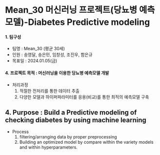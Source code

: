 # Mean_30 머신러닝 프로젝트(당뇨병 예측모델)-Diabetes Predictive modeling

#### 1. 팀구성
* 팀명 : Mean_30 (평균 30세)
* 인원 : 송영달, 송은민, 임창성, 조진우, 함은규
* 목표일 : 2024.01.05(금)

#### 4. 프로젝트 목적 : 머신러닝을 이용한 당뇨병 예측모델 개발
* 처리과정
  1) 적절한 전처리를 통한 데이터 추출
  2) 다양한 모델과 하이퍼파라미터를 응용(비교)를 통한 최적의 예측모델 구축
## 4. Purpose : Build a Predictive modeling of checking diabetes by using machine learning
* Process
  1) filtering/arranging data by proper preprocessing
  2) Building an optimized model by compare within the variety models and within hyperparameters.
